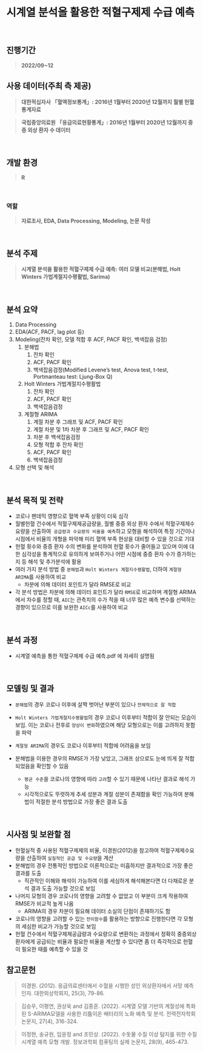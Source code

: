 # 시계열 분석을 활용한 적혈구제제 수급 예측
<br>

## 진행기간
> **2022/09~12**

## 사용 데이터(주최 측 제공)
> **대한적십자사 「혈액정보통계」: 2016년 1월부터 2020년 12월까지 월별 헌혈통계자료**

> **국립중앙의료원 「응급의료현황통계」: 2016년 1월부터 2020년 12월까지 중증 외상 환자 수 데이터**

<br>

## 개발 환경
> **R**
<br>

### 역할
> **자료조사, EDA, Data Processing, Modeling, 논문 작성**
<br>

## 분석 주제
> **시계열 분석을 활용한 적혈구제제 수급 예측: 여러 모델 비교(분해법, Holt Winters 가법계절지수평활법, Sarima)**
<br>

## 분석 요약

1. Data Processing
2. EDA(ACF, PACF, lag plot 등)
3. Modeling(잔차 확인, 모델 적합 후 ACF, PACF 확인, 백색잡음 검정)
    1. 분해법
        1. 잔차 확인
        2. ACF, PACF 확인
        3. 백색잡음검정(Modified Levene’s test, Anova test, t-test, Portmanteau test: Ljung-Box Q)
    2. Holt Winters 가법계절지수평활법
        1. 잔차 확인
        2. ACF, PACF 확인
        3. 백색잡음검정
    3. 계절형 ARIMA
        1. 계절 차분 후 그래프 및 ACF, PACF 확인
        2. 계절 차분 및 1차 차분 후 그래프 및 ACF, PACF 확인
        3. 차분 후 백색잡음검정
        4. 모형 적합 후 잔차 확인
        5. ACF, PACF 확인
        6. 백색잡음검정
4. 모형 선택 및 해석
<br>

## 분석 목적 및 전략
- 코로나 팬데믹 영향으로 혈액 부족 상황이 더욱 심각
- 월별헌혈 건수에서 적혈구제제공급량을, 월별 중증 외상 환자 수에서 적혈구제제수요량을 산출하여` 공급량과 수요량의 비율을 예측`하고 모형을 해석하여 특정 기간이나 시점에서 비율의 개형을 파악해 미리 혈액 부족 현상을 대비할 수 있을 것으로 기대
- 헌혈 횟수와 중증 환자 수의 변화를 분석하여 헌혈 횟수가 줄어들고 있으며 이에 대한 심각성을 통계적으로 유의하게 보여주거나 어떤 시점에 중증 환자 수가 증가하는지 등 해석 및 추가분석에 활용
- 여러 가지 분석 방법 중 `분해법`과 `Holt Winters 계절지수평활법`, 더하여 `계절형 ARIMA`를 사용하여 비교
    - 차분에 의해 데이터 포인트가 달라 RMSE로 비교
- 각 분석 방법은 차분에 의해 데이터 포인트가 달라 `RMSE`로 비교하며 계절형 ARIMA에서 차수를 정할 때, `AIC`는 관측치의 수가 적을 때 너무 많은 예측 변수를 선택하는 경향이 있으므로 이를 보완한 `AICc`를 사용하여 비교

<br>


## 분석 과정

- 시계열 예측을 통한 적혈구제제 수급 예측.pdf 에 자세히 설명됨
<br>

## 모델링 및 결과

- `분해법`의 경우 코로나 이후에 살짝 벗어난 부분이 있으나 `전체적으로 잘 적합`
- `Holt Winters 가법계절지수평활법`의 경우 코로나 이후부터 적합이 잘 안되는 모습이 보임. 이는 코로나 전후로 `양상이 변화`하였으며 해당 모형으로는 이를 고려하지 못함을 파악
- `계절형 ARIMA`의 경우도 코로나 이후부터 적합에 어려움을 보임

- 분해법을 이용한 경우의 RMSE가 가장 낮았고, 그래프 상으로도 눈에 띄게 잘 적합 되었음을 확인할 수 있음
    - `평균 수준`을 코로나의 영향에 따라 `고려`할 수 있기 때문에 나타난 결과로 해석 가능
    - 시각적으로도 뚜렷하게 추세 성분과 계절 성분이 존재함을 확인 가능하여 분해법이 적절한 분석 방법으로 가장 좋은 결과 도출
<br>

## 시사점 및 보완할 점

- 헌혈실적 중 사용된 적혈구제제의 비율, 이경원(2012)을 참고하여 적혈구제제수요량을 산출하여 `실질적인 공급 및 수요량`을 계산
- 분해법의 경우 전통적인 방법으로 이론적으로는 미흡하지만 결과적으로 가장 좋은 결과를 도출
    - 직관적인 이해와 해석이 가능하여 이를 세심하게 해석해본다면 더 다채로운 분석 결과 도출 가능할 것으로 보임
- 나머지 모형의 경우 코로나의 영향을 고려할 수 없었고 이 부분이 크게 작용하여 RMSE가 비교적 높게 나옴
    - ARIMA의 경우 차분이 필요해 데이터 소실의 단점이 존재하기도 함
- 코로나의 영향을 고려할 수 있는 `전이함수`를 활용하는 방향으로 진행한다면 각 모형의 세심한 비교가 가능할 것으로 보임
- 헌혈 건수에서 적혈구제제공급량과 수요량으로 변환하는 과정에서 정확히 중증외상환자에게 공급되는 비율과 필요한 비율을 계산할 수 있다면 좀 더 즉각적으로 헌혈이 필요한 때를 예측할 수 있을 것

## 참고문헌

> 이경원. (2012). 응급의료센터에서 수혈을 시행한 성인 외상환자에서 사망 예측 인자. 대한외상학회지, 25(3), 79-86.

> 김승우, 이평연, 권상욱 and 김종훈. (2022). 시계열 모델 기반의 계절성에 특화된 S-ARIMA모델을 사용한 리튬이온 배터리의 노화 예측 및 분석. 전력전자학회 논문지, 27(4), 316-324.

> 이정현, 송규원, 임윤정 and 조민상. (2022). 수돗물 수질 이상 탐지를 위한 수질 시계열 예측 모형 개발. 정보과학회 컴퓨팅의 실제 논문지, 28(9), 465-473.
